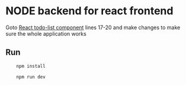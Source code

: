 # NODE backend for react frontend

 Goto [React todo-list component](https://github.com/yashgkar/deno-node-react-app/blob/master/react/src/components/todo-list.component.js) lines 17-20 and make changes to make sure the whole application works

## Run

```bash
    npm install

    npm run dev
```

